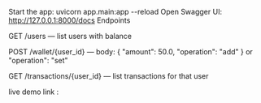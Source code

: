 Start the app: uvicorn app.main:app --reload
Open Swagger UI: http://127.0.0.1:8000/docs
Endpoints

GET /users — list users with balance

POST /wallet/{user_id} — body: { "amount": 50.0, "operation": "add" } or "operation": "set"

GET /transactions/{user_id} — list transactions for that user

live demo link :
